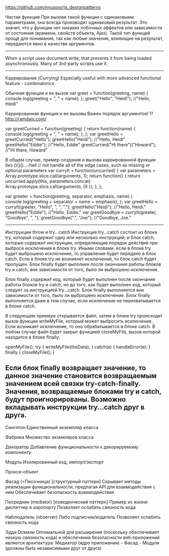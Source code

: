 https://github.com/nnupoor/js_designpatterns

Чистая функция
При вызове такой функции с одинаковыми параметрами, она всегда производит одинаковый результат.
Это значит, что у функции нет никаких побочных эффектов или зависимости от состояния (времени, свойств объекта, Ajax).
Такой тип функций проще для понимания, так как любые значения, влияющие на результат, передаются явно в качестве аргументов.

------------------------------------------------------------------------------------------------------------------------
When a script uses document.write, that prevents it from being loaded asynchronously.
Many of 3rd-party scripts use it.

------------------------------------------------------------------------------------------------------------------------

Каррирование (Currying)
Especially useful with more advanced functional feature - combinatorics

Обычная функция и ее вызов
var greet = function(greeting, name) {
  console.log(greeting + ", " + name);
};
greet("Hello", "Heidi"); //"Hello, Heidi"


Каррированная функция и ее вызовы
Важен порядок аргументов!
!? http://ramdajs.com/

var greetCurried = function(greeting) {
  return function(name) {
    console.log(greeting + ", " + name);
  };
};
var greetHello = greetCurried("Hello");
greetHello("Heidi"); //"Hello, Heidi"
greetHello("Eddie"); //"Hello, Eddie"
greetCurried("Hi there")("Howard"); //"Hi there, Howard"

В общем случае, пример создания и вызова каррированной функции без ()()()...-hell
// not handle all of the edge cases, such as missing or optional parameters
var curryIt = function(uncurried) {
  var parameters = Array.prototype.slice.call(arguments, 1);
  return function() {
    return uncurried.apply(this, parameters.concat(
      Array.prototype.slice.call(arguments, 0)
    ));
  };
};

var greeter = function(greeting, separator, emphasis, name) {
  console.log(greeting + separator + name + emphasis);
};
var greetHello = curryIt(greeter, "Hello", ", ", ".");
greetHello("Heidi"); //"Hello, Heidi."
greetHello("Eddie"); //"Hello, Eddie."
var greetGoodbye = curryIt(greeter, "Goodbye", ", ");
greetGoodbye(".", "Joe"); //"Goodbye, Joe."

------------------------------------------------------------------------------------------------------------------------
Инструкции throw и try...catch
Инструкция try...catch состоит из блока try, который содержит одну или несколько инструкций, и блок catch,
которые содержит инструкции, определяющие порядок действий при выбросе исключения в блоке try. Иными словами,
если в блоке try будет выброшено исключение, то управление будет передано в блок catch.
Если в блоке try не возникнет исключений, то блок catch будет пропущен. Блок finally будет выполнен
после окончания работы блоков try и catch, вне зависимости от того, было ли выброшено исключение.

Блок finally содержит код, который будет выполнен после окончания работы блоков try и catch, но до того,
как будет выполнен код, который следует за инструкцией try...catch. Блок finally выполняется вне зависимости от того,
было ли выброшено исключение. Блок finally выполняется даже в том случае, если исключение не перехватывается в блоке catch.

В следующем примере открывается файл, затем в блоке try происходит вызов функции writeMyFile,
который может выбросить исключение. Если возникает исключение, то оно обрабатывается в блоке catch.
В любом случае файл будет закрыт функцией closeMyFile, вызов которой находится в блоке finally.

openMyFile();
try {
  writeMyFile(theData);
} catch(e) {
  handleError(e);
} finally {
  closeMyFile();
}

Если блок finally возвращает значение, то данное значение становится возвращаемым значением всей связки try-catch-finally.
Значения, возвращаемые блоками try и catch, будут проигнорированы.
Возможно вкладывать инструкции try...catch друг в друга.
------------------------------------------------------------------------------------------------------------------------
Синглтон
Единственный экземпляр класса

Фабрика
Множество экземпяров класса

Декоратор
Добавление функциональности к декорируемому компоненту

Модуль
Изолированный код, импорт/экспорт

Прокси-объект

Фасад (=Песочница) [структурный паттерн]
Скрывает методы реализации функциональности, предлагая API для взаимодействия с ним
Обеспечивает безопасность взаимодействия

Посредник (mediator) [поведенческий паттерн]
Пример из жизни: диспетчер в аэропорту
Позволяет ослабить связность кода

Наблюдатель (observer)
Либо подписчик/издатель
Позволяет ослабить связность кода

Эдди Османи
Оптимальной для расширения (поскольку обеспечивает низкую связность кода) и обеспечения безопасности веб-приложений является архитектура:
Медиатор (ядро приложения) - Фасад - Модули (должны быть независимыми друг от друга)